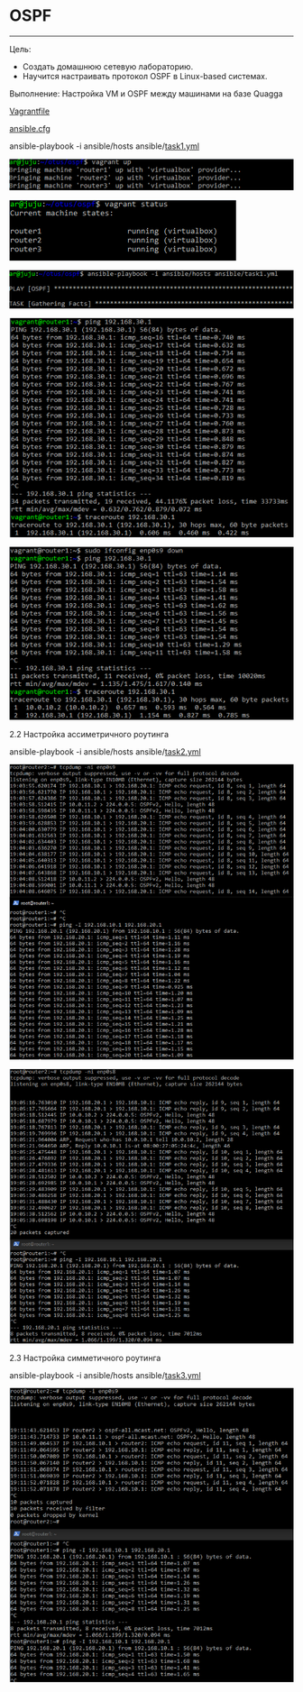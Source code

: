 # OSPF
___
Цель:
* Создать домашнюю сетевую лабораторию.
* Научится настраивать протокол OSPF в Linux-based системах.

Выполнение:
Настройка VM и OSPF между машинами на базе Quagga

<a href="https://github.com/kureshtar/otus_linux_administrator/blob/main/HomeWork32_OSPF/Vagrantfile">Vagrantfile</a>

<a href="https://github.com/kureshtar/otus_linux_administrator/blob/main/HomeWork32_OSPF/ansible%20/ansible.cfg">ansible.cfg</a>

ansible-playbook -i ansible/hosts ansible/<a href="https://github.com/kureshtar/otus_linux_administrator/blob/main/HomeWork32_OSPF/ansible%20/task1.yml">task1.yml</a>

![img_1](https://github.com/kureshtar/otus_linux_administrator/blob/main/HomeWork32_OSPF/images/1.png)

![img_2](https://github.com/kureshtar/otus_linux_administrator/blob/main/HomeWork32_OSPF/images/2.png)

![img_3](https://github.com/kureshtar/otus_linux_administrator/blob/main/HomeWork32_OSPF/images/3.png)

![img_4](https://github.com/kureshtar/otus_linux_administrator/blob/main/HomeWork32_OSPF/images/4.png)

![img_5](https://github.com/kureshtar/otus_linux_administrator/blob/main/HomeWork32_OSPF/images/5.png)

2.2 Настройка ассиметричного роутинга

ansible-playbook -i ansible/hosts ansible/<a href="https://github.com/kureshtar/otus_linux_administrator/blob/main/HomeWork32_OSPF/ansible%20/task2.yml">task2.yml</a>

![img_1](https://github.com/kureshtar/otus_linux_administrator/blob/main/HomeWork32_OSPF/images/6.png)

![img_1](https://github.com/kureshtar/otus_linux_administrator/blob/main/HomeWork32_OSPF/images/7.png)

2.3 Настройка симметичного роутинга

ansible-playbook -i ansible/hosts ansible/<a href="https://github.com/kureshtar/otus_linux_administrator/blob/main/HomeWork32_OSPF/ansible%20/task3.yml">task3.yml</a>

![img_1](https://github.com/kureshtar/otus_linux_administrator/blob/main/HomeWork32_OSPF/images/8.png)
